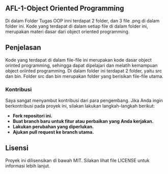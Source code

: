## AFL-1-Object Oriented Programming

Di dalam Folder Tugas OOP inni terdapat 2 folder, dan 3 file .png di dalam folder ini. Kode yang terdapat di dalam setiap file di dalam folder ini, merupakan materi dasar dari object oriented programming.

## Penjelasan

Kode yang terdapat di dalam file-file ini merupakan kode dasar object orinted programming, sehingga dapat dipelajari dan melatih kemampuan object oriinted programming. Di dalam folder ini terdapat 2 folder, yaitu src dan bin. Folder src dan bin merupakan folder yang berisikan file-file utama.

### Kontribusi

Saya sangat menyambut kontribusi dari para pengembang. Jika Anda ingin berkontribusi pada proyek ini, silakan lakukan langkah-langkah berikut:

- **Fork repositori ini.**
- **Buat branch baru untuk fitur atau perbaikan yang Anda kerjakan.**
- **Lakukan perubahan yang diperlukan.**
- **Ajukan pull request ke branch utama.**

## Lisensi
Proyek ini dilisensikan di bawah MIT. Silakan lihat file LICENSE untuk informasi lebih lanjut.
